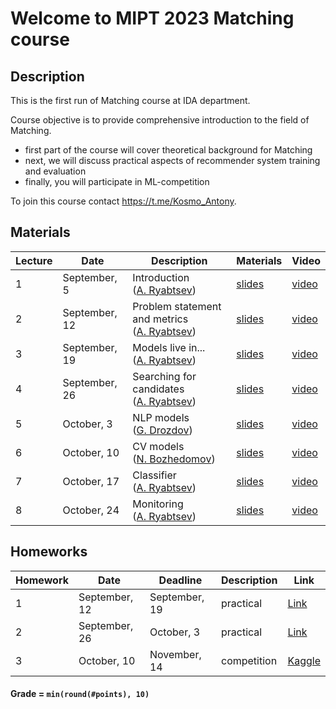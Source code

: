 # Welcome to MIPT 2023 Matching course

## Description
This is the first run of Matching course at IDA department.

Course objective is to provide comprehensive introduction to the field of Matching.

- first part of the course will cover theoretical background for Matching
- next, we will discuss practical aspects of recommender system training and evaluation
- finally, you will participate in ML-competition

To join this course contact https://t.me/Kosmo_Antony.

## Materials

| Lecture | Date | Description | Materials                                                              | Video                                                 |
|---------|------|-------------|---------------------------------------------------------------------|-------------------------------------------------------|
| 1 | September, 5 | Introduction <br /> ([A. Ryabtsev](https://github.com/anryabtsev)) | [slides](week_01_introduction/matching_lecture_01.pdf)                     | [video]()  |
| 2 | September, 12 | Problem statement and metrics <br /> ([A. Ryabtsev](https://github.com/anryabtsev)) | [slides](week_02_neighbourhood_based/rs_lecture02.pdf)              | [video]()  |
| 3 | September, 19 | Models live in... <br /> ([A. Ryabtsev](https://github.com/anryabtsev)) | [slides]()             | [video]()  |
| 4 | September, 26 | Searching for candidates <br /> ([A. Ryabtsev](https://github.com/anryabtsev)) | [slides]()                           | [video]()  |
| 5 | October, 3 | NLP models <br /> ([G. Drozdov]()) | [slides]() |  [video]() |
| 6 | October, 10 | CV models <br /> ([N. Bozhedomov]()) |[slides]() | [video]() |
| 7 | October, 17 | Classifier <br /> ([A. Ryabtsev](https://github.com/anryabtsev)) | [slides]() | [video]()  |
| 8 | October, 24 | Monitoring <br /> ([A. Ryabtsev](https://github.com/anryabtsev)) | [slides]() | [video]()|



## Homeworks

| Homework | Date       | Deadline          | Description | Link                                  |
|---------|------------|-------------------|--------|---------------------------------------|
| 1 | September, 12 | September, 19 | practical | [Link](homeworks/hw_01/matching_hw1.ipynb) |
| 2 | September, 26  | October, 3 | practical | [Link]() |
| 3 | October, 10 | November, 14 | competition | [Kaggle]() |

#### Grade = `min(round(#points), 10)`
